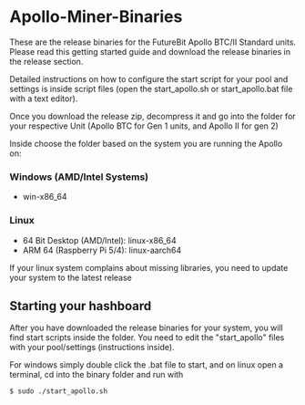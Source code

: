 # Apollo-Miner-Binaries

These are the release binaries for the FutureBit Apollo BTC/II Standard units. Please read this getting started guide and download the release binaries in the release section.

Detailed instructions on how to configure the start script for your pool and settings is inside script files (open the start_apollo.sh or start_apollo.bat file with a text editor). 

Once you download the release zip, decompress it and go into the folder for your respective Unit (Apollo BTC for Gen 1 units, and Apollo II for gen 2)

Inside choose the folder based on the system you are running the Apollo on:

### Windows (AMD/Intel Systems)
* win-x86_64


### Linux
* 64 Bit Desktop (AMD/Intel): linux-x86_64
* ARM 64 (Raspberry Pi 5/4): linux-aarch64


If your linux system complains about missing libraries, you need to update your system to the latest release

## Starting your hashboard

After you have downloaded the release binaries for your system, you will find start scripts inside the folder. You need to edit the "start_apollo" files with your pool/settings (instructions inside).

For windows simply double click the .bat file to start, and on linux open a terminal, cd into the binary folder and run with

```sh
$ sudo ./start_apollo.sh
```


 

